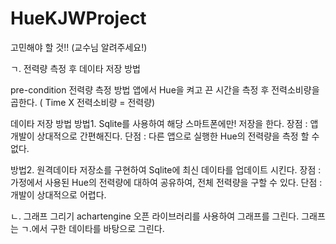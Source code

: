 # HueKJWProject

고민해야 할 것!! (교수님 알려주세요!)

ㄱ. 전력량 측정 후 데이타 저장 방법

pre-condition
전력량 측정 방법
앱에서 Hue을 켜고 끈 시간을 측정 후 전력소비량을 곱한다. ( Time X 전력소비량 = 전력량)

데이타 저장 방법
방법1. Sqlite를 사용하여 해당 스마트폰에만! 저장을 한다.
 장점 : 앱 개발이 상대적으로 간편해진다.
 단점 : 다른 앱으로 실행한 Hue의 전력량을 측정 할 수 없다.
 
방법2. 원격데이타 저장소를 구현하여 Sqlite에 최신 데이타를 업데이트 시킨다.
 장점 : 가정에서 사용된 Hue의 전력량에 대하여 공유하여, 전체 전력량을 구할 수 있다.
 단점 : 개발이 상대적으로 어렵다.
 
 
ㄴ. 그래프 그리기
 achartengine 오픈 라이브러리를 사용하여 그래프를 그린다.
 그래프는 ㄱ.에서 구한 데이타를 바탕으로 그린다.

